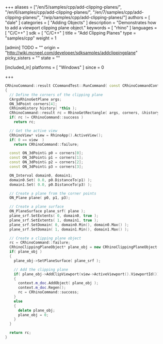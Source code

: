+++
aliases = ["/en/5/samples/cpp/add-clipping-planes/", "/en/6/samples/cpp/add-clipping-planes/", "/en/7/samples/cpp/add-clipping-planes/", "/wip/samples/cpp/add-clipping-planes/"]
authors = [ "dale" ]
categories = [ "Adding Objects" ]
description = "Demonstrates how to add a viewport clipping plane object."
keywords = [ "rhino" ]
languages = [ "C/C++" ]
sdk = [ "C/C++" ]
title = "Add Clipping Planes"
type = "samples/cpp"
weight = 1

[admin]
TODO = ""
origin = "http://wiki.mcneel.com/developer/sdksamples/addclippingplane"
picky_sisters = ""
state = ""

[included_in]
platforms = [ "Windows" ]
since = 0

+++

```cpp
CRhinoCommand::result CCommandTest::RunCommand( const CRhinoCommandContext& context )
{
  // Define the corners of the clipping plane
  CArgsRhinoGetPlane args;
  ON_3dPoint corners[4];
  CRhinoHistory history( *this );
  CRhinoCommand::result rc = RhinoGetRectangle( args, corners, &history );
  if( rc != CRhinoCommand::success )
    return rc;

  // Get the active view
  CRhinoView* view = RhinoApp().ActiveView();
  if( 0 == view  )
    return CRhinoCommand::failure;

  const ON_3dPoint& p0 = corners[0];
  const ON_3dPoint& p1 = corners[1];
  const ON_3dPoint& p2 = corners[2];
  const ON_3dPoint& p3 = corners[3];

  ON_Interval domain0, domain1;
  domain0.Set( 0.0, p0.DistanceTo(p1) );
  domain1.Set( 0.0, p0.DistanceTo(p3) );

  // Create a plane from the corner points
  ON_Plane plane( p0, p1, p3);

  // Create a plane surface
  ON_PlaneSurface plane_srf( plane );
  plane_srf.SetExtents( 0, domain0, true );
  plane_srf.SetExtents( 1, domain1, true );
  plane_srf.SetDomain( 0, domain0.Min(), domain0.Max() );
  plane_srf.SetDomain( 1, domain1.Min(), domain1.Max() );

  // Create a clipping plane object
  rc = CRhinoCommand::failure;
  CRhinoClippingPlaneObject* plane_obj = new CRhinoClippingPlaneObject();
  if( plane_obj )
  {
    plane_obj->SetPlaneSurface( plane_srf );

    // Add the clipping plane
    if( plane_obj->AddClipViewport(view->ActiveViewport().ViewportId()) )
    {
      context.m_doc.AddObject( plane_obj );
      context.m_doc.Regen();
      rc = CRhinoCommand::success;
    }
    else
    {
      delete plane_obj;
      plane_obj = 0;
    }
  }

  return rc;
}
```
